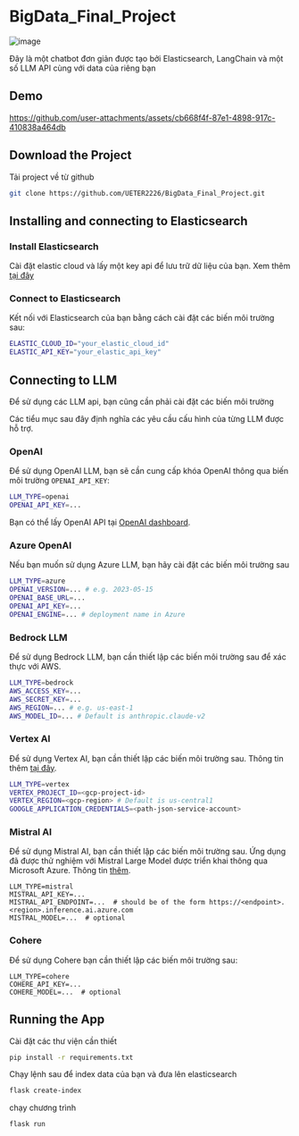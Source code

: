 # BigData_Final_Project
![image](https://github.com/user-attachments/assets/1c5d9daf-3854-4572-8dbc-950aa7edcaf4)

Đây là một chatbot đơn giản được tạo bởi Elasticsearch, LangChain và một số LLM API cùng với data của riêng bạn
## Demo
https://github.com/user-attachments/assets/cb668f4f-87e1-4898-917c-410838a464db
## Download the Project
Tải project về từ github
```bash
git clone https://github.com/UETER2226/BigData_Final_Project.git
```

## Installing and connecting to Elasticsearch

### Install Elasticsearch
Cài đặt elastic cloud và lấy một key api để lưu trữ dữ liệu của bạn. Xem thêm [tại đây](https://www.elastic.co/cloud)

### Connect to Elasticsearch
Kết nối với Elasticsearch của bạn bằng cách cài đặt các biến môi trường sau:
```sh
ELASTIC_CLOUD_ID="your_elastic_cloud_id"
ELASTIC_API_KEY="your_elastic_api_key"
```
## Connecting to LLM
Để sử dụng các LLM api, bạn cũng cần phải cài đặt các biến môi trường

Các tiểu mục sau đây định nghĩa các yêu cầu cấu hình của từng LLM được hỗ trợ.

### OpenAI
Để sử dụng OpenAI LLM, bạn sẽ cần cung cấp khóa OpenAI thông qua biến môi trường `OPENAI_API_KEY`:

```sh
LLM_TYPE=openai
OPENAI_API_KEY=...
```

Bạn có thể lấy OpenAI API tại [OpenAI dashboard](https://platform.openai.com/account/api-keys).

### Azure OpenAI

Nếu bạn muốn sử dụng Azure LLM, bạn hãy cài đặt các biến môi trường sau

```sh
LLM_TYPE=azure
OPENAI_VERSION=... # e.g. 2023-05-15
OPENAI_BASE_URL=...
OPENAI_API_KEY=...
OPENAI_ENGINE=... # deployment name in Azure
```

### Bedrock LLM

Để sử dụng Bedrock LLM, bạn cần thiết lập các biến môi trường sau để xác thực với AWS.

```sh
LLM_TYPE=bedrock
AWS_ACCESS_KEY=...
AWS_SECRET_KEY=...
AWS_REGION=... # e.g. us-east-1
AWS_MODEL_ID=... # Default is anthropic.claude-v2
```


### Vertex AI

Để sử dụng Vertex AI, bạn cần thiết lập các biến môi trường sau. Thông tin thêm [tại đây](https://python.langchain.com/docs/integrations/llms/google_vertex_ai_palm).

```sh
LLM_TYPE=vertex
VERTEX_PROJECT_ID=<gcp-project-id>
VERTEX_REGION=<gcp-region> # Default is us-central1
GOOGLE_APPLICATION_CREDENTIALS=<path-json-service-account>
```

### Mistral AI

Để sử dụng Mistral AI, bạn cần thiết lập các biến môi trường sau. Ứng dụng đã được thử nghiệm với Mistral Large Model được triển khai thông qua Microsoft Azure. Thông tin [thêm](https://learn.microsoft.com/en-us/azure/ai-studio/how-to/deploy-models-mistral).

```
LLM_TYPE=mistral
MISTRAL_API_KEY=...
MISTRAL_API_ENDPOINT=...  # should be of the form https://<endpoint>.<region>.inference.ai.azure.com
MISTRAL_MODEL=...  # optional
```

### Cohere

Để sử dụng Cohere bạn cần thiết lập các biến môi trường sau:

```
LLM_TYPE=cohere
COHERE_API_KEY=...
COHERE_MODEL=...  # optional
```

 ## Running the App
Cài đặt các thư viện cần thiết

 ```sh
pip install -r requirements.txt

```
 Chạy lệnh sau để index data của bạn và đưa lên elasticsearch
 ```sh
flask create-index
```

chạy chương trình
 ```sh
flask run
```

